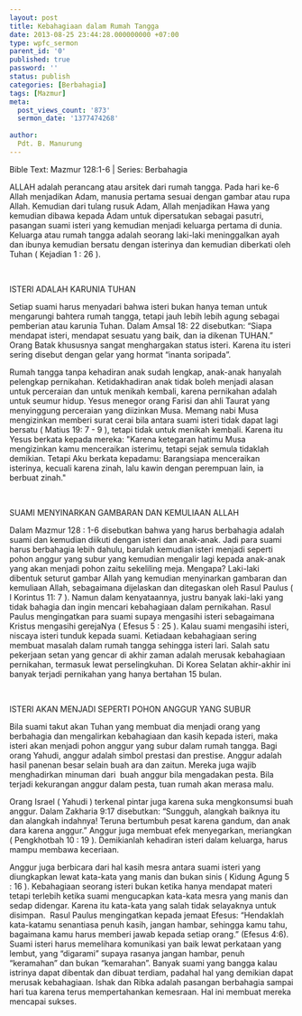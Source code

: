 ```yaml
---
layout: post
title: Kebahagiaan dalam Rumah Tangga
date: 2013-08-25 23:44:28.000000000 +07:00
type: wpfc_sermon
parent_id: '0'
published: true
password: ''
status: publish
categories: [Berbahagia]
tags: [Mazmur]
meta:
  post_views_count: '873'
  sermon_date: '1377474268'
  
author:
  Pdt. B. Manurung
---
```

<p>Bible Text: Mazmur 128:1-6 | Series: Berbahagia</p>
<p>ALLAH adalah perancang atau arsitek dari rumah tangga. Pada hari ke-6 Allah menjadikan Adam, manusia pertama sesuai dengan gambar atau rupa Allah. Kemudian dari tulang rusuk Adam, Allah menjadikan Hawa yang kemudian dibawa kepada Adam untuk dipersatukan sebagai pasutri, pasangan suami isteri yang kemudian menjadi keluarga pertama di dunia. Keluarga atau rumah tangga adalah seorang laki-laki meninggalkan ayah dan ibunya kemudian bersatu dengan isterinya dan kemudian diberkati oleh Tuhan ( Kejadian 1 : 26 ).</p>
<p>&nbsp;</p>
<p>ISTERI ADALAH KARUNIA TUHAN</p>
<p>Setiap suami harus menyadari bahwa isteri bukan hanya teman untuk mengarungi bahtera rumah tangga, tetapi jauh lebih lebih agung sebagai pemberian atau karunia Tuhan. Dalam Amsal 18: 22 disebutkan: “Siapa mendapat isteri, mendapat sesuatu yang baik, dan ia dikenan TUHAN.”  Orang Batak khususnya sangat menghargakan status isteri. Karena itu isteri sering disebut dengan gelar yang hormat “inanta soripada”.</p>
<p>Rumah tangga tanpa kehadiran anak sudah lengkap, anak-anak hanyalah pelengkap pernikahan. Ketidakhadiran anak tidak boleh menjadi alasan untuk perceraian dan untuk menikah kembali, karena pernikahan adalah untuk seumur hidup. Yesus menegor orang Farisi dan ahli Taurat yang menyinggung perceraian yang diizinkan Musa. Memang nabi Musa mengizinkan memberi surat cerai bila antara suami isteri tidak dapat lagi bersatu ( Matius 19: 7 - 9 ), tetapi tidak untuk menikah kembali. Karena itu Yesus berkata kepada mereka: "Karena ketegaran hatimu Musa mengizinkan kamu menceraikan isterimu, tetapi sejak semula tidaklah demikian. Tetapi Aku berkata kepadamu: Barangsiapa menceraikan isterinya, kecuali karena zinah, lalu kawin dengan perempuan lain, ia berbuat zinah."</p>
<p>&nbsp;</p>
<p>SUAMI MENYINARKAN GAMBARAN DAN KEMULIAAN ALLAH</p>
<p>Dalam Mazmur 128 : 1-6 disebutkan bahwa yang harus berbahagia adalah suami dan kemudian diikuti dengan isteri dan anak-anak. Jadi para suami harus berbahagia lebih dahulu, barulah kemudian isteri menjadi seperti pohon anggur yang subur yang kemudian mengalir lagi kepada anak-anak yang akan menjadi pohon zaitu sekeliling meja. Mengapa? Laki-laki dibentuk seturut gambar Allah yang kemudian menyinarkan gambaran dan kemuliaan Allah, sebagaimana dijelaskan dan ditegaskan oleh Rasul Paulus ( I Korintus 11: 7 ). Namun dalam kenyataannya, justru banyak laki-laki yang tidak bahagia dan ingin mencari kebahagiaan dalam pernikahan. Rasul Paulus mengingatkan para suami supaya mengasihi isteri sebagaimana Kristus mengasihi gerejaNya ( Efesus 5 : 25 ). Kalau suami mengasihi isteri, niscaya isteri tunduk kepada suami. Ketiadaan kebahagiaan sering membuat masalah dalam rumah tangga sehingga isteri lari. Salah satu pekerjaan setan yang gencar di akhir zaman adalah merusak kebahagiaan pernikahan, termasuk lewat perselingkuhan. Di Korea Selatan akhir-akhir ini banyak terjadi pernikahan yang hanya bertahan 15 bulan.</p>
<p>&nbsp;</p>
<p>ISTERI AKAN MENJADI SEPERTI POHON ANGGUR YANG SUBUR</p>
<p>Bila suami takut akan Tuhan yang membuat dia menjadi orang yang berbahagia dan mengalirkan kebahagiaan dan kasih kepada isteri, maka isteri akan menjadi pohon anggur yang subur dalam rumah tangga. Bagi orang Yahudi, anggur adalah simbol prestasi dan prestise. Anggur adalah hasil panenan besar selain buah ara dan zaitun. Mereka juga wajib menghadirkan minuman dari  buah anggur bila mengadakan pesta. Bila terjadi kekurangan anggur dalam pesta, tuan rumah akan merasa malu.</p>
<p>Orang Israel ( Yahudi ) terkenal pintar juga karena suka mengkonsumsi buah anggur. Dalam Zakharia 9:17 disebutkan: “Sungguh, alangkah baiknya itu dan alangkah indahnya! Teruna bertumbuh pesat karena gandum, dan anak dara karena anggur.” Anggur juga membuat efek menyegarkan, meriangkan ( Pengkhotbah 10 : 19 ). Demikianlah kehadiran isteri dalam keluarga, harus mampu membawa keceriaan.</p>
<p>Anggur juga berbicara dari hal kasih mesra antara suami isteri yang diungkapkan lewat kata-kata yang manis dan bukan sinis ( Kidung Agung 5 : 16 ). Kebahagiaan seorang isteri bukan ketika hanya mendapat materi tetapi terlebih ketika suami mengucapkan kata-kata mesra yang manis dan sedap didengar. Karena itu kata-kata yang salah tidak selayaknya untuk disimpan.  Rasul Paulus mengingatkan kepada jemaat Efesus: “Hendaklah kata-katamu senantiasa penuh kasih, jangan hambar, sehingga kamu tahu, bagaimana kamu harus memberi jawab kepada setiap orang.” (Efesus 4:6). Suami isteri harus memelihara komunikasi yan baik lewat perkataan yang lembut, yang “digarami” supaya rasanya jangan hambar, penuh “keramahan” dan bukan “kemarahan”. Banyak suami yang bangga kalau istrinya dapat dibentak dan dibuat terdiam, padahal hal yang demikian dapat merusak kebahagiaan. Ishak dan Ribka adalah pasangan berbahagia sampai hari tua karena terus mempertahankan kemesraan. Hal ini membuat mereka mencapai sukses.</p>
